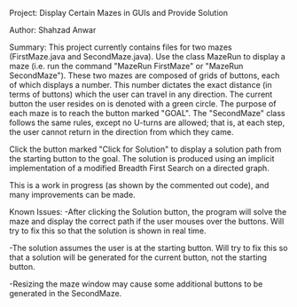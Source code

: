 Project: Display Certain Mazes in GUIs and Provide Solution

Author: Shahzad Anwar

Summary: This project currently contains files for two mazes (FirstMaze.java and SecondMaze.java). Use the class MazeRun to display a maze (i.e. run the command "MazeRun FirstMaze" or "MazeRun SecondMaze"). These two mazes are composed of grids of buttons, each of which displays a number. This number dictates the exact distance (in terms of buttons) which the user can travel in any direction. The current button the user resides on is denoted with a green circle. The purpose of each maze is to reach the button marked "GOAL". The "SecondMaze" class follows the same rules, except no U-turns are allowed; that is, at each step, the user cannot return in the direction from which they came. 

Click the button marked "Click for Solution" to display a solution path from the starting button to the goal. The solution is produced using an implicit implementation of a modified Breadth First Search on a directed graph. 


This is a work in progress (as shown by the commented out code), and many improvements can be made.

Known Issues: 
-After clicking the Solution button, the program will solve the maze and display the correct path if the user mouses over the buttons. Will try to fix this so that the solution is shown in real time.

-The solution assumes the user is at the starting button. Will try to fix this so that a solution will be generated for the current button, not the starting button.

-Resizing the maze window may cause some additional buttons to be generated in the SecondMaze.

